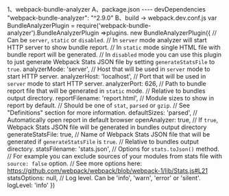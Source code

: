 1、webpack-bundle-analyzer
  A、package.json  ---- devDependencies
  "webpack-bundle-analyzer": "^2.9.0"
  B、build -> webpack.dev.conf.js
  var BundleAnalyzerPlugin = require('webpack-bundle-analyzer').BundleAnalyzerPlugin
  =>plugins.
  new BundleAnalyzerPlugin({
    // Can be `server`, `static` or `disabled`.
    // In `server` mode analyzer will start HTTP server to show bundle report.
    // In `static` mode single HTML file with bundle report will be generated.
    // In `disabled` mode you can use this plugin to just generate Webpack Stats JSON file by setting `generateStatsFile` to `true`.
    analyzerMode: 'server',
    // Host that will be used in `server` mode to start HTTP server.
    analyzerHost: 'localhost',
    // Port that will be used in `server` mode to start HTTP server.
    analyzerPort: 626,
    // Path to bundle report file that will be generated in `static` mode.
    // Relative to bundles output directory.
    reportFilename: 'report.html',
    // Module sizes to show in report by default.
    // Should be one of `stat`, `parsed` or `gzip`.
    // See "Definitions" section for more information.
    defaultSizes: 'parsed',
    // Automatically open report in default browser
    openAnalyzer: true,
    // If `true`, Webpack Stats JSON file will be generated in bundles output directory
    generateStatsFile: true,
    // Name of Webpack Stats JSON file that will be generated if `generateStatsFile` is `true`.
    // Relative to bundles output directory.
    statsFilename: 'stats.json',
    // Options for `stats.toJson()` method.
    // For example you can exclude sources of your modules from stats file with `source: false` option.
    // See more options here: https://github.com/webpack/webpack/blob/webpack-1/lib/Stats.js#L21
    statsOptions: null,
    // Log level. Can be 'info', 'warn', 'error' or 'silent'.
    logLevel: 'info'
  })
